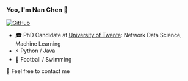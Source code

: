 ### Yoo, I'm Nan Chen 👋


[![GitHub](https://img.shields.io/badge/Google%20Scholar-blue?style=flat-square&logo=googlescholar&logoColor=white)](https://scholar.google.com/citations?hl=en&user=Ppqw_jEAAAAJ)

- 🎓 PhD Candidate at [University of Twente](https://www.utwente.nl/en/): Network Data Science, Machine Learning
- ⚡ Python / Java
- 🏃 Football / Swimming

💬 Feel free to contact me

